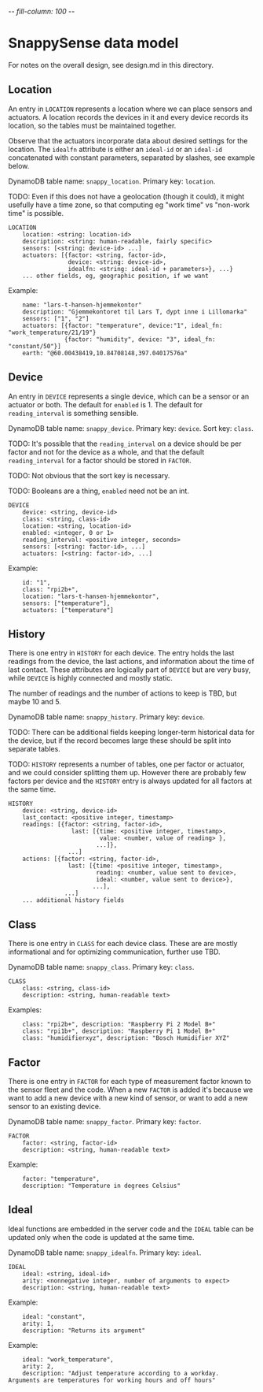 -*- fill-column: 100 -*-

# SnappySense data model

For notes on the overall design, see design.md in this directory.

## Location

An entry in `LOCATION` represents a location where we can place sensors and actuators.  A location
records the devices in it and every device records its location, so the tables must be maintained
together.

Observe that the actuators incorporate data about desired settings for the location.  The `idealfn`
attribute is either an `ideal-id` or an `ideal-id` concatenated with constant parameters, separated
by slashes, see example below.

DynamoDB table name: `snappy_location`.  Primary key: `location`.

TODO: Even if this does not have a geolocation (though it could), it might usefully have a
time zone, so that computing eg "work time" vs "non-work time" is possible.

```
LOCATION
    location: <string: location-id>
    description: <string: human-readable, fairly specific>
    sensors: [<string: device-id> ...]
    actuators: [{factor: <string, factor-id>,
                 device: <string: device-id>,
                 idealfn: <string: ideal-id + parameters>}, ...}
    ... other fields, eg, geographic position, if we want
```

Example:
```
    name: "lars-t-hansen-hjemmekontor"
    description: "Gjemmekontoret til Lars T, dypt inne i Lillomarka"
    sensors: ["1", "2"]
    actuators: [{factor: "temperature", device:"1", ideal_fn: "work_temperature/21/19"}
                {factor: "humidity", device: "3", ideal_fn: "constant/50"}]
    earth: "@60.00438419,10.84708148,397.04017576a"
```

## Device

An entry in `DEVICE` represents a single device, which can be a sensor or an actuator or both.  The
default for `enabled` is 1.  The default for `reading_interval` is something sensible.

DynamoDB table name: `snappy_device`.  Primary key: `device`.  Sort key: `class`.

TODO: It's possible that the `reading_interval` on a device should be per factor and not for the
device as a whole, and that the default `reading_interval` for a factor should be stored in
`FACTOR`.

TODO: Not obvious that the sort key is necessary.

TODO: Booleans are a thing, `enabled` need not be an int.

```
DEVICE
    device: <string, device-id>
    class: <string, class-id>
    location: <string, location-id>
    enabled: <integer, 0 or 1>
    reading_interval: <positive integer, seconds>
    sensors: [<string: factor-id>, ...]
    actuators: [<string: factor-id>, ...]
```

Example:
```
    id: "1",
    class: "rpi2b+",
    location: "lars-t-hansen-hjemmekontor",
    sensors: ["temperature"],
    actuators: ["temperature"]
```

## History

There is one entry in `HISTORY` for each device.  The entry holds the last readings from the device,
the last actions, and information about the time of last contact.  These attributes are logically
part of `DEVICE` but are very busy, while `DEVICE` is highly connected and mostly static.

The number of readings and the number of actions to keep is TBD, but maybe 10 and 5.

DynamoDB table name: `snappy_history`.  Primary key: `device`.

TODO: There can be additional fields keeping longer-term historical data for the device, but if the
record becomes large these should be split into separate tables.

TODO: `HISTORY` represents a number of tables, one per factor or actuator, and we could consider
splitting them up.  However there are probably few factors per device and the `HISTORY` entry is
always updated for all factors at the same time.

```
HISTORY
    device: <string, device-id>
    last_contact: <positive integer, timestamp>
    readings: [{factor: <string, factor-id>,
                  last: [{time: <positive integer, timestamp>,
                          value: <number, value of reading> },
                         ...]},
                 ...]
    actions: [{factor: <string, factor-id>,
                 last: [{time: <positive integer, timestamp>,
                         reading: <number, value sent to device>,
                         ideal: <number, value sent to device>},
                        ...],
                ...]
    ... additional history fields
```

## Class

There is one entry in `CLASS` for each device class.  These are are mostly informational and for
optimizing communication, further use TBD.

DynamoDB table name: `snappy_class`.  Primary key: `class`.

```
CLASS
    class: <string, class-id>
    description: <string, human-readable text>
```

Examples:
```
    class: "rpi2b+", description: "Raspberry Pi 2 Model B+"
    class: "rpi1b+", description: "Raspberry Pi 1 Model B+"
    class: "humidifierxyz", description: "Bosch Humidifier XYZ"
```

## Factor

There is one entry in `FACTOR` for each type of measurement factor known to the sensor fleet and the
code.  When a new `FACTOR` is added it's because we want to add a new device with a new kind of
sensor, or want to add a new sensor to an existing device.

DynamoDB table name: `snappy_factor`.  Primary key: `factor`.

```
FACTOR
    factor: <string, factor-id>
    description: <string, human-readable text>
```
Example:
```
    factor: "temperature",
    description: "Temperature in degrees Celsius"
```

## Ideal

Ideal functions are embedded in the server code and the `IDEAL` table can be updated only when the
code is updated at the same time.

DynamoDB table name: `snappy_idealfn`.  Primary key: `ideal`.

```
IDEAL
    ideal: <string, ideal-id>
    arity: <nonnegative integer, number of arguments to expect>
    description: <string, human-readable text>
```

Example:
```
    ideal: "constant",
    arity: 1,
    description: "Returns its argument"
```

Example:
```
    ideal: "work_temperature",
    arity: 2,
    description: "Adjust temperature according to a workday.  Arguments are temperatures for working hours and off hours"
```